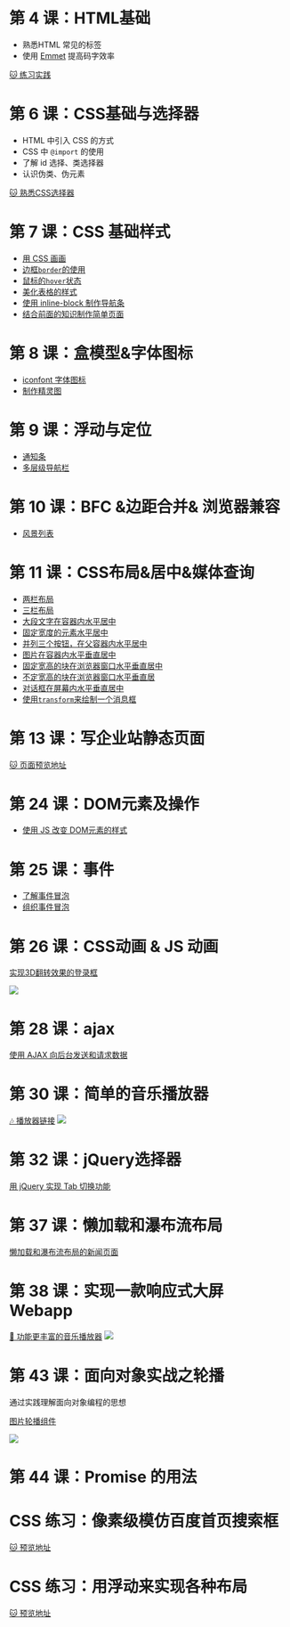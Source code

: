 # 第 4 课：HTML基础
* 熟悉HTML 常见的标签
* 使用 [Emmet](https://emmet.io/) 提高码字效率


[🐱 练习实践](https://code661.github.io/jiRenGuFontEnd/proj4/index.html)

# 第 6 课：CSS基础与选择器
* HTML 中引入 CSS 的方式
* CSS 中 `@import` 的使用
* 了解 id 选择、类选择器
* 认识伪类、伪元素

[🐱 熟悉CSS选择器](https://code661.github.io/jiRenGuFontEnd/proj6/todo.html)

# 第 7 课：CSS 基础样式
* [用 CSS 画画](https://code661.github.io/jiRenGuFontEnd/proj7/index.html)
* [边框`border`的使用](https://code661.github.io/jiRenGuFontEnd/proj7/demo_1.html)
* [鼠标的`hover`状态](https://code661.github.io/jiRenGuFontEnd/proj7/demo_2.html)
* [美化表格的样式](https://code661.github.io/jiRenGuFontEnd/proj7/demo_table.html)
* [使用 inline-block 制作导航条](https://code661.github.io/jiRenGuFontEnd/proj7/inline-block.html)
* [结合前面的知识制作简单页面](https://code661.github.io/jiRenGuFontEnd/proj7/project.html)

# 第 8 课：盒模型&字体图标
* [iconfont 字体图标](https://code661.github.io/jiRenGuFontEnd/proj8/iconfont_demo.html)
* [制作精灵图](https://code661.github.io/jiRenGuFontEnd/proj8/sprite_demo.html)

# 第 9 课：浮动与定位
* [通知条](https://code661.github.io/jiRenGuFontEnd/proj9/alert_demo.html)
* [多层级导航栏](https://code661.github.io/jiRenGuFontEnd/proj9/navbar_demo.html)

# 第 10 课：BFC &边距合并& 浏览器兼容

* [风景列表](https://code661.github.io/jiRenGuFontEnd/proj10/landscape_card_demo.html)

# 第 11 课：CSS布局&居中&媒体查询

* [两栏布局](https://code661.github.io/jiRenGuFontEnd/proj11/hw-1.html)
* [三栏布局](https://code661.github.io/jiRenGuFontEnd/proj11/hw-2.html)
* [大段文字在容器内水平居中](https://code661.github.io/jiRenGuFontEnd/proj11/hw-3.html)
* [固定宽度的元素水平居中](https://code661.github.io/jiRenGuFontEnd/proj11/hw-4.html)
* [并列三个按钮，在父容器内水平居中](https://code661.github.io/jiRenGuFontEnd/proj11/hw-5.html)
* [图片在容器内水平垂直居中](https://code661.github.io/jiRenGuFontEnd/proj11/hw-6.html)
* [固定宽高的块在浏览器窗口水平垂直居中](https://code661.github.io/jiRenGuFontEnd/proj11/hw-7.html)
* [不定宽高的块在浏览器窗口水平垂直居](https://code661.github.io/jiRenGuFontEnd/proj11/hw-8.html)
* [对话框在屏幕内水平垂直居中](https://code661.github.io/jiRenGuFontEnd/proj11/dailog_in_middle_demo.html)
* [使用`transform`来绘制一个消息框](https://code661.github.io/jiRenGuFontEnd/proj12/paintMessFram.html)

# 第 13 课：写企业站静态页面
[🐱 页面预览地址](https://code661.github.io/jiRenGuFontEnd/proj13/my_team.html)

# 第 24 课：DOM元素及操作
* [使用 JS 改变 DOM元素的样式](https://code661.github.io/jiRenGuFontEnd/proj24-js-DOM/DOM.html)

# 第 25 课：事件
* [了解事件冒泡](https://code661.github.io/jiRenGuFontEnd/proj25-js-event/eventPropagation.html)
* [组织事件冒泡](https://code661.github.io/jiRenGuFontEnd/proj25-js-event/stopPropagation.html)

# 第 26 课：CSS动画 & JS 动画
[实现3D翻转效果的登录框](https://code661.github.io/jiRenGuFontEnd/proj26-3D-login-dialog/login.html#)

![](http://p66qa9vy4.bkt.clouddn.com/2018-07-30%2004.58.37.gif)

# 第 28 课：ajax
[使用 AJAX 向后台发送和请求数据](https://code661.github.io/jiRenGuFontEnd/proj28-ajax/ajaxGetPost.html)

# 第 30 课：简单的音乐播放器
[🎶 播放器链接](https://code661.github.io/jiRenGuFontEnd/proj30-musicPlayer/)
![](http://p66qa9vy4.bkt.clouddn.com/shotsnapp-1532900121.054.png)

# 第 32 课：jQuery选择器
[用 jQuery 实现 Tab 切换功能](https://code661.github.io/jiRenGuFontEnd/proj33-jquerySelector/sample.html)

# 第 37 课：懒加载和瀑布流布局
[懒加载和瀑布流布局的新闻页面](https://code661.github.io/jiRenGuFontEnd/proj37-sinaNews-waterfall/)

# 第 38 课：实现一款响应式大屏 Webapp
[🎵 功能更丰富的音乐播放器](https://code661.github.io/jiRenGuFontEnd/proj38-HungerMusic/index.html)
![](http://p66qa9vy4.bkt.clouddn.com/shotsnapp-1532901240.886.png)

# 第 43 课：面向对象实战之轮播
通过实践理解面向对象编程的思想

[图片轮播组件](https://code661.github.io/jiRenGuFontEnd/proj43-carousel-slide-oop)

![](http://p66qa9vy4.bkt.clouddn.com/2018-07-30%2005.57.34.gif)

# 第 44 课：Promise 的用法

# CSS 练习：像素级模仿百度首页搜索框

[🐱 预览地址](https://code661.github.io/jiRenGuFontEnd/baidu-input.html)

# CSS 练习：用浮动来实现各种布局
[🐱 预览地址](view-source:https://code661.github.io/jiRenGuFontEnd/css-float-layout.html)




